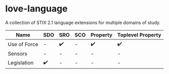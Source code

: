 # love-language

A collection of STIX 2.1 language extensions for multiple domains of study.


| Name | SDO | SRO | SCO | Property | Toplevel Property |
| --- | --- | --- | --- | --- | --- |
Use of Force | - | :heavy_check_mark: | - | :heavy_check_mark: | :heavy_check_mark: |
Sensors | - | - | - | - | - |
Legislation | :heavy_check_mark: | - | - | - | - |
